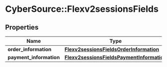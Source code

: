 # CyberSource::Flexv2sessionsFields

## Properties
Name | Type | Description | Notes
------------ | ------------- | ------------- | -------------
**order_information** | [**Flexv2sessionsFieldsOrderInformation**](Flexv2sessionsFieldsOrderInformation.md) |  | [optional] 
**payment_information** | [**Flexv2sessionsFieldsPaymentInformation**](Flexv2sessionsFieldsPaymentInformation.md) |  | [optional] 


